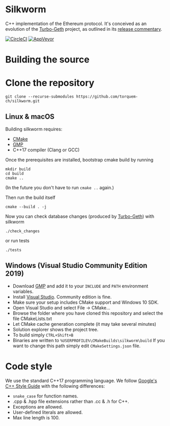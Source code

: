 Silkworm
===

C++ implementation of the Ethereum protocol.
It's conceived as an evolution of the [Turbo-Geth](https://github.com/ledgerwatch/turbo-geth) project,
as outlined in its [release commentary](https://ledgerwatch.github.io/turbo_geth_release.html#Licence-and-language-migration-plan-out-of-scope-for-the-release).

[![CircleCI](https://circleci.com/gh/torquem-ch/silkworm.svg?style=svg)](https://circleci.com/gh/torquem-ch/silkworm)
[![AppVeyor](https://ci.appveyor.com/api/projects/status/8npida1piyqw1844?svg=true)](https://ci.appveyor.com/project/torquem/silkworm)

# Building the source

# Clone the repository

`git clone --recurse-submodules https://github.com/torquem-ch/silkworm.git`

## Linux & macOS
Building silkworm requires:
* [CMake](http://cmake.org)
* [GMP](http://gmplib.org)
* C++17 compiler (Clang or GCC)

Once the prerequisites are installed, bootstrap cmake build by running
```
mkdir build
cd build
cmake ..
```
(In the future you don't have to run `cmake ..` again.)

Then run the build itself
```
cmake --build . -j
```
Now you can check database changes (produced by [Turbo-Geth](https://github.com/ledgerwatch/turbo-geth)) with silkworm
```
./check_changes
```
or run tests
```
./tests
```
## Windows (Visual Studio Community Edition 2019)
* Download [GMP](https://github.com/ShiftMediaProject/gmp/releases) and add it to your `INCLUDE` and `PATH` environment variables.
* Install [Visual Studio](https://www.visualstudio.com/downloads/). Community edition is fine.
* Make sure your setup includes CMake support and Windows 10 SDK.
* Open Visual Studio and select File -> CMake... 
* Browse the folder where you have cloned this repository and select the file CMakeLists.txt
* Let CMake cache generation complete (it may take several minutes)
* Solution explorer shows the project tree.
* To build simply `CTRL+Shift+B`
* Binaries are written to `%USERPROFILE%\CMakeBuilds\silkworm\build` If you want to change this path simply edit `CMakeSettings.json` file.

# Code style

We use the standard C++17 programming language.
We follow [Google's C++ Style Guide](https://google.github.io/styleguide/cppguide.html) with the following differences:

* `snake_case` for function names.
* .cpp & .hpp file extensions rather than .cc & .h for C++.
* Exceptions are allowed.
* User-defined literals are allowed.
* Max line length is 100.
